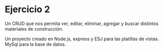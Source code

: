 
# Ejercicio 2

Un CRUD que nos permita ver, editar, eliminar, agregar y buscar distintos materiales de construcción. 

Un proyecto creado en Node.js, express y ESJ para las platillas de vistas. 
MySql para la base de datos.
